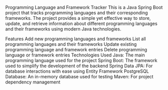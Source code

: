 Programming Language and Framework Tracker
This is a Java Spring Boot project that tracks programming languages and their corresponding frameworks. The project provides a simple yet effective way to store, update, and retrieve information about different programming languages and their frameworks using modern Java technologies.

Features
Add new programming languages and frameworks
List all programming languages and their frameworks
Update existing programming language and framework entries
Delete programming language or framework entries
Technologies Used
Java: The main programming language used for the project
Spring Boot: The framework used to simplify the development of the backend
Spring Data JPA: For database interactions with ease using Entity Framework
PostgreSQL Database: An in-memory database used for testing
Maven: For project dependency management
